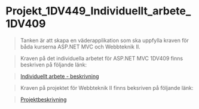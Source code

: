 Projekt_1DV449_Individuellt_arbete_1DV409
=========================================

> Tanken är att skapa en väderapplikation som ska uppfylla kraven för båda kurserna ASP.NET MVC och Webbteknik II. 

> Kraven på det individuella arbetet för ASP.NET MVC 1DV409 finns beskriven på följande länk:

> [Individuellt arbete - beskrivning](https://github.com/1dv409/kursmaterial/raw/master/Laborationsuppgifter/2-1-individuellt-arbete.pdf "VäderApplikation")

> Kraven på projektet för Webbteknik II finns beksriven på följande länk:

> [Projektbeskrivning](https://coursepress.lnu.se/kurs/webbteknik-ii/projektbeskrivning "VäderApplikation")

